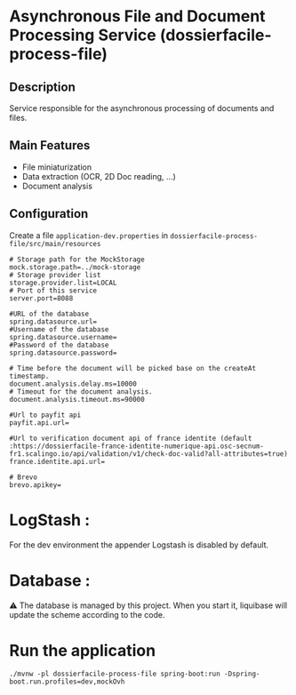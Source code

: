 # Asynchronous File and Document Processing Service (dossierfacile-process-file)

## Description
Service responsible for the asynchronous processing of documents and files.

## Main Features
- File miniaturization
- Data extraction (OCR, 2D Doc reading, ...)
- Document analysis

## Configuration
Create a file `application-dev.properties` in `dossierfacile-process-file/src/main/resources`

```properties
# Storage path for the MockStorage
mock.storage.path=../mock-storage
# Storage provider list
storage.provider.list=LOCAL
# Port of this service
server.port=8088

#URL of the database
spring.datasource.url=
#Username of the database
spring.datasource.username=
#Password of the database
spring.datasource.password=

# Time before the document will be picked base on the createAt timestamp.
document.analysis.delay.ms=10000
# Timeout for the document analysis.
document.analysis.timeout.ms=90000

#Url to payfit api
payfit.api.url=

#Url to verification document api of france identite (default :https://dossierfacile-france-identite-numerique-api.osc-secnum-fr1.scalingo.io/api/validation/v1/check-doc-valid?all-attributes=true)
france.identite.api.url=

# Brevo
brevo.apikey=
```

# LogStash :

For the dev environment the appender Logstash is disabled by default.

# Database :
⚠️ The database is managed by this project. When you start it, liquibase will update the scheme according to the code.

# Run the application

```shell
./mvnw -pl dossierfacile-process-file spring-boot:run -Dspring-boot.run.profiles=dev,mockOvh
```



